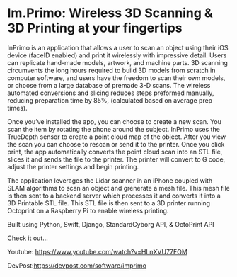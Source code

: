 # Im.Primo: Wireless 3D Scanning & 3D Printing at your fingertips
InPrimo is an application that allows a user to scan an object using their iOS device (faceID enabled) and print it wirelessly with impressive detail. Users can replicate hand-made models, artwork, and machine parts. 3D scanning circumvents the long hours required to build 3D models from scratch in computer software, and users have the freedom to scan their own models, or choose from a large database of premade 3-D scans. The wireless automated conversions and slicing reduces steps preformed manually, reducing preparation time by 85%, (calculated based on average prep times).

Once you’ve installed the app, you can choose to create a new scan.
You scan the item by rotating the phone around the subject.
InPrimo uses the TrueDepth sensor to create a point cloud map of the object.
After you view the scan you can choose to rescan or send it to the printer.
Once you click print, the app automatically converts the point cloud scan into an STL file, slices it and sends the file to the printer. The printer will convert to G code, adjust the printer settings and begin printing.

The application leverages the Lidar scanner in an iPhone coupled with SLAM algorithms to scan an object and grenerate a mesh file. This mesh file is then sent to a backend server which processes it and converts it into a 3D Printable STL file. This STL file is then sent to a 3D printer running Octoprint on a Raspberry Pi to enable wireless printing.


Built using Python, Swift, Django, StandardCyborg API, & OctoPrint API

Check it out...

Youtube: https://www.youtube.com/watch?v=HLnXVU77FOM

DevPost:https://devpost.com/software/imprimo


